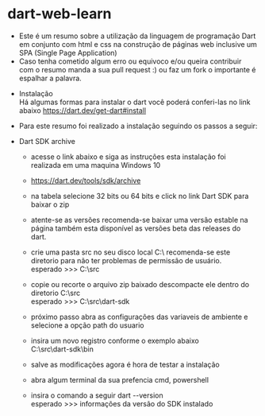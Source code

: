 # dart-web-learn
* Este é um resumo sobre a utilização da linguagem de programação Dart em conjunto com html e css na construção de páginas web inclusive um SPA (Single Page Application)
* Caso tenha cometido algum erro ou equivoco e/ou queira contribuir com o resumo manda a sua pull request :) ou faz um fork o importante é espalhar a palavra.

- Instalação <br>
Há algumas formas para instalar o dart você poderá conferi-las no link abaixo
https://dart.dev/get-dart#install

- Para este resumo foi realizado a instalação seguindo os passos a seguir:

* Dart SDK archive 
    - acesse o link abaixo e siga as instruções esta instalação foi realizada em uma maquina Windows 10
    - https://dart.dev/tools/sdk/archive
    - na tabela selecione 32 bits ou 64 bits e click no link Dart SDK para baixar o zip
    - atente-se as versões recomenda-se baixar uma versão estable na página também esta disponível as versões beta das releases do dart.

    - crie uma pasta src no seu disco local C:\ recomenda-se este diretorio para não ter problemas de permissão de usuário.<br>
    esperado >>> C:\src
    - copie ou recorte o arquivo zip baixado descompacte ele dentro do diretorio C:\src<br>
    esperado >>> C:\src\dart-sdk

    - próximo passo abra as configurações das variaveis de ambiente e selecione a opção path do usuario 
    - insira um novo registro conforme o exemplo abaixo<br>
    C:\src\dart-sdk\bin
    - salve as modificações agora é hora de testar a instalação
    - abra algum terminal da sua prefencia cmd, powershell
    - insira o comando a seguir dart --version<br>
    esperado >>> informações da versão do SDK instalado 
